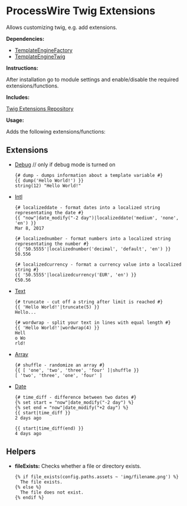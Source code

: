 # ProcessWire Twig Extensions

Allows customizing twig, e.g. add extensions.

**Dependencies:**

* [TemplateEngineFactory][tef]
* [TemplateEngineTwig][tet]

**Instructions:**

After installation go to module settings and enable/disable the required extensions/functions.

**Includes:**

[Twig Extensions Repository][twigrepo] 

**Usage:**

Adds the following extensions/functions:

## Extensions

* [Debug][dump] // only if debug mode is turned on

    ```twig
    {# dump - dumps information about a template variable #}
    {{ dump('Hello World!') }}
    string(12) "Hello World!"
    ```
* [Intl][intl]

    ```twig
    {# localizeddate - format dates into a localized string representating the date #}
    {{ "now"|date_modify("-2 day")|localizeddate('medium', 'none', 'en') }}
    Mar 8, 2017

    {# localizednumber - format numbers into a localized string representating the number #}
    {{ '50.5555'|localizednumber('decimal', 'default', 'en') }}
    50.556

    {# localizedcurrency - format a currency value into a localized string #}
    {{ '50.5555'|localizedcurrency('EUR', 'en') }}
    €50.56
    ```
* [Text][text]
 
    ```twig
    {# truncate - cut off a string after limit is reached #}
    {{ 'Hello World!'|truncate(5) }}
    Hello...

    {# wordwrap - split your text in lines with equal length #}
    {{ 'Hello World!'|wordwrap(4) }}
    Hell
    o Wo
    rld!
    ```
* [Array][array]
 
    ```twig
    {# shuffle - randomize an array #}
    {{ [ 'one', 'two', 'three', 'four' ]|shuffle }}
    [ 'two', 'three', 'one', 'four' ]
    ```
* [Date][date]
 
    ```twig
    {# time_diff - difference between two dates #}
    {% set start = "now"|date_modify("-2 day") %}
    {% set end = "now"|date_modify("+2 day") %}
    {{ start|time_diff }}
    2 days ago

    {{ start|time_diff(end) }}
    4 days ago
    ```

## Helpers

* **fileExists:** Checks whether a file or directory exists.

    ```twig
    {% if file_exists(config.paths.assets ~ 'img/filename.png') %}
      The file exists.
    {% else %}
      The file does not exist.
    {% endif %}
    ```

[tef]:      http://modules.processwire.com/modules/template-engine-factory/ 'TemplateEngineFactory'
[tet]:      http://modules.processwire.com/modules/template-engine-twig/    'TemplateEngineTwig' 
[twigrepo]: https://github.com/twigphp/Twig-extensions                      'Twig Extension Repository'
[dump]:     http://twig.sensiolabs.org/doc/2.x/functions/dump.html          'Dump Extension'
[intl]:     http://twig-extensions.readthedocs.io/en/latest/intl.html       'Intl Extension'
[text]:     http://twig-extensions.readthedocs.io/en/latest/text.html       'Text Extension'
[array]:    http://twig-extensions.readthedocs.io/en/latest/array.html      'Array Extension'
[date]:     http://twig-extensions.readthedocs.io/en/latest/date.html       'Date Extension'
